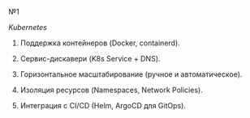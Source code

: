 №1

 *Kubernetes*
 
1) Поддержка контейнеров (Docker, containerd).

2) Cервис-дискавери (K8s Service + DNS).

3) Горизонтальное масштабирование (ручное и автоматическое).

4) Изоляция ресурсов (Namespaces, Network Policies).

5) Интеграция с CI/CD (Helm, ArgoCD для GitOps).
